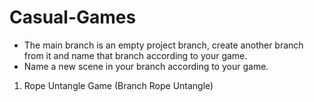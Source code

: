 # Casual-Games
- The main branch is an empty project branch, create another branch from it and name that branch according to your game. 
- Name a new scene in your branch according to your game.

1. Rope Untangle Game (Branch Rope Untangle)
